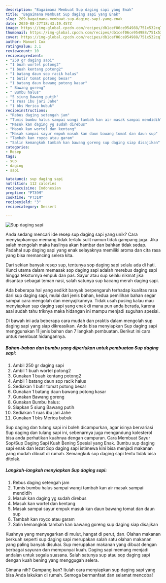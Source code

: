 ```yaml
---
description: "Bagaimana Membuat Sup daging sapi yang Enak"
title: "Bagaimana Membuat Sup daging sapi yang Enak"
slug: 209-bagaimana-membuat-sup-daging-sapi-yang-enak
date: 2020-08-27T18:43:19.457Z
image: https://img-global.cpcdn.com/recipes/db1cef06ce954988/751x532cq70/sup-daging-sapi-foto-resep-utama.jpg
thumbnail: https://img-global.cpcdn.com/recipes/db1cef06ce954988/751x532cq70/sup-daging-sapi-foto-resep-utama.jpg
cover: https://img-global.cpcdn.com/recipes/db1cef06ce954988/751x532cq70/sup-daging-sapi-foto-resep-utama.jpg
author: Manuel Cox
ratingvalue: 3.1
reviewcount: 10
recipeingredient:
- "250 gr daging sapi"
- "1 buah wortel potong2"
- "1 buah kentang potong2"
- "1 batang daun sop racik halus"
- "1 butir tomat potong besar"
- "1 batang daun bawang potong kasar"
- " Bawang goreng"
- " Bumbu halus"
- "5 siung Bawang putih"
- "1 ruas ibu jari Jahe"
- "1 bks Merica bubuk"
recipeinstructions:
- "Rebus daging setengah jam"
- "Tumis bumbu halus sampai wangi tambah kan air masak sampai mendidih"
- "Masuk kan daging yg sudah direbus"
- "Masuk kan wortel dan kentang"
- "Masak sampai sayur empuk masuk kan daun bawang tomat dan daun sup"
- "Tambah kan royco atau garam"
- "Salin kemangkok tambah kan bawang goreng sup daging siap disajikan"
categories:
- Resep
tags:
- sup
- daging
- sapi

katakunci: sup daging sapi 
nutrition: 112 calories
recipecuisine: Indonesian
preptime: "PT39M"
cooktime: "PT31M"
recipeyield: "3"
recipecategory: Dessert

---
```



![Sup daging sapi](https://img-global.cpcdn.com/recipes/db1cef06ce954988/751x532cq70/sup-daging-sapi-foto-resep-utama.jpg)

Anda sedang mencari ide resep sup daging sapi yang unik? Cara menyiapkannya memang tidak terlalu sulit namun tidak gampang juga. Jika salah mengolah maka hasilnya akan hambar dan bahkan tidak sedap. Padahal sup daging sapi yang enak selayaknya memiliki aroma dan cita rasa yang bisa memancing selera kita.

Dari sekian banyak resep sup, tentunya sop daging sapi selalu ada di hati. Kunci utama dalam memasak sop daging sapi adalah merebus daging sapi hingga teksturnya empuk dan pas. Sayur atau sup selalu nikmat jika disantap sebagai teman nasi, salah satunya sup kacang merah daging sapi.

Ada beberapa hal yang sedikit banyak berpengaruh terhadap kualitas rasa dari sup daging sapi, mulai dari jenis bahan, kedua pemilihan bahan segar sampai cara mengolah dan menyajikannya. Tidak usah pusing kalau mau menyiapkan sup daging sapi yang enak di mana pun anda berada, karena asal sudah tahu triknya maka hidangan ini mampu menjadi suguhan spesial.


Di bawah ini ada beberapa cara mudah dan praktis dalam mengolah sup daging sapi yang siap dikreasikan. Anda bisa menyiapkan Sup daging sapi menggunakan 11 jenis bahan dan 7 langkah pembuatan. Berikut ini cara untuk membuat hidangannya.

<!--inarticleads1-->

##### Bahan-bahan dan bumbu yang diperlukan untuk pembuatan Sup daging sapi:

1. Ambil 250 gr daging sapi
1. Ambil 1 buah wortel potong2
1. Gunakan 1 buah kentang potong2
1. Ambil 1 batang daun sop racik halus
1. Sediakan 1 butir tomat potong besar
1. Gunakan 1 batang daun bawang potong kasar
1. Gunakan  Bawang goreng
1. Gunakan  Bumbu halus:
1. Siapkan 5 siung Bawang putih
1. Sediakan 1 ruas ibu jari Jahe
1. Gunakan 1 bks Merica bubuk


Sup daging dan tulang sapi ini boleh dicampurkan, agar isinya bervariasi Sup daging dan tulang sapi ini, sebenarnya juga mengandung kolesterol bisa anda perhatikan kuahnya dengan campuran. Cara Membuat Sayur Sop/Sup Daging Sapi Kuah Bening Spesial yang Enak. Bumbu sup daging sapi enak dan lezat  Sop daging sapi istimewa kini bisa menjadi makanan yang mudah dibuat di rumah. Semangkuk sop daging sapi tentu tidak bisa ditolak. 

<!--inarticleads2-->

##### Langkah-langkah menyiapkan Sup daging sapi:

1. Rebus daging setengah jam
1. Tumis bumbu halus sampai wangi tambah kan air masak sampai mendidih
1. Masuk kan daging yg sudah direbus
1. Masuk kan wortel dan kentang
1. Masak sampai sayur empuk masuk kan daun bawang tomat dan daun sup
1. Tambah kan royco atau garam
1. Salin kemangkok tambah kan bawang goreng sup daging siap disajikan


Kuahnya yang menyegarkan di mulut, hangat di perut, dan. Olahan makanan berkuah seperti sup daging sapi merupakan salah satu olahan makanan yang paling banyak disukai. Sup merupakan makanan yang dibuat dengan berbagai sayuran dan mempunyai kuah. Daging sapi memang menjadi andalan untuk segala suasana. Salah satunya sup atau sop daging sapi dengan kuah bening yang menggugah selera. 

Gimana nih? Gampang kan? Itulah cara menyiapkan sup daging sapi yang bisa Anda lakukan di rumah. Semoga bermanfaat dan selamat mencoba!

